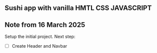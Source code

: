## Sushi app with vanilla HMTL CSS JAVASCRIPT

## Note from 16 March 2025

Setup the initial project. Next step:

- [ ] Create Header and Navbar
